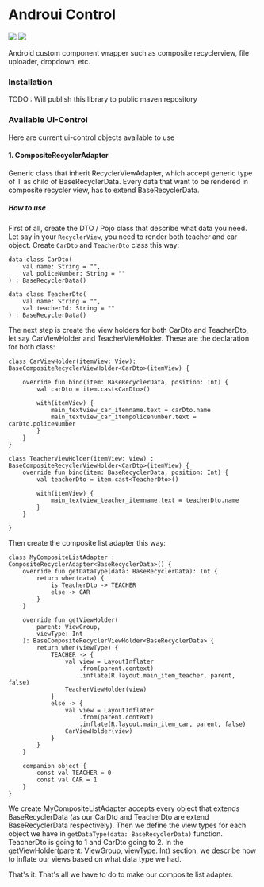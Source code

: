 # Androui Control

![](https://img.shields.io/badge/version-0.0.1-blue.svg) ![](https://travis-ci.org/joemccann/dillinger.svg?branch=master) 

Android custom component wrapper such as composite recyclerview, file uploader, dropdown, etc.

### Installation
TODO : Will publish this library to public maven repository

### Available UI-Control
Here are current ui-control objects available to use

#### 1. CompositeRecyclerAdapter
Generic class that inherit RecyclerViewAdapter, which accept generic type of T as child of BaseRecyclerData.
Every data that want to be rendered in composite recycler view, has to extend BaseRecyclerData.
##### How to use
First of all, create the DTO / Pojo class that describe what data you need. 
Let say in your `RecyclerView`, you need to render both teacher and car object.
Create `CarDto` and `TeacherDto` class this way:

```
data class CarDto(
    val name: String = "",
    val policeNumber: String = ""
) : BaseRecyclerData()

data class TeacherDto(
    val name: String = "",
    val teacherId: String = ""
) : BaseRecyclerData()
```

The next step is create the view holders for both CarDto and TeacherDto, let say CarViewHolder and TeacherViewHolder.
These are the declaration for both class:
```
class CarViewHolder(itemView: View): BaseCompositeRecyclerViewHolder<CarDto>(itemView) {

    override fun bind(item: BaseRecyclerData, position: Int) {
        val carDto = item.cast<CarDto>()

        with(itemView) {
            main_textview_car_itemname.text = carDto.name
            main_textview_car_itempolicenumber.text = carDto.policeNumber
        }
    }
}

class TeacherViewHolder(itemView: View) : BaseCompositeRecyclerViewHolder<CarDto>(itemView) {
    override fun bind(item: BaseRecyclerData, position: Int) {
        val teacherDto = item.cast<TeacherDto>()

        with(itemView) {
            main_textview_teacher_itemname.text = teacherDto.name
        }
    }

}
```

Then create the composite list adapter this way:
```
class MyCompositeListAdapter : CompositeRecyclerAdapter<BaseRecyclerData>() {
    override fun getDataType(data: BaseRecyclerData): Int {
        return when(data) {
            is TeacherDto -> TEACHER
            else -> CAR
        }
    }

    override fun getViewHolder(
        parent: ViewGroup,
        viewType: Int
    ): BaseCompositeRecyclerViewHolder<BaseRecyclerData> {
        return when(viewType) {
            TEACHER -> {
                val view = LayoutInflater
                    .from(parent.context)
                    .inflate(R.layout.main_item_teacher, parent, false)
                TeacherViewHolder(view)
            }
            else -> {
                val view = LayoutInflater
                    .from(parent.context)
                    .inflate(R.layout.main_item_car, parent, false)
                CarViewHolder(view)
            }
        }
    }

    companion object {
        const val TEACHER = 0
        const val CAR = 1
    }
}
```

We create MyCompositeListAdapter accepts every object that extends BaseRecyclerData (as our CarDto and TeacherDto are extend BaseRecyclerData respectively).
Then we define the view types for each object we have in `getDataType(data: BaseRecyclerData)` function. TeacherDto is going to 1 and CarDto going to 2.
In the getViewHolder(parent: ViewGroup, viewType: Int) section, we describe how to inflate our views based on what data type we had.

That's it. That's all we have to do to make our composite list adapter.